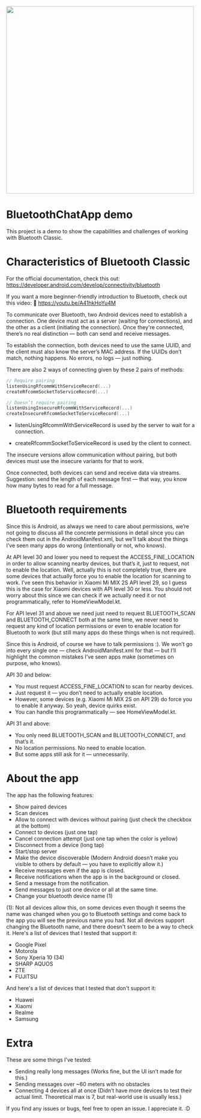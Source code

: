 
<img height="500x" src="https://github.com/user-attachments/assets/930c546f-1746-4a74-be52-b2bb62cd9f41" />

# BluetoothChatApp demo
This project is a demo to show the capabilities and challenges of working with Bluetooth Classic.

# Characteristics of Bluetooth Classic
For the official documentation, check this out: https://developer.android.com/develop/connectivity/bluetooth

If you want a more beginner-friendly introduction to Bluetooth, check out this video: 🎥 https://youtu.be/A41hkHoYu4M

To communicate over Bluetooth, two Android devices need to establish a connection. One device must act as a server (waiting for connections), and the other as a client (initiating the connection). Once they're connected, there’s no real distinction — both can send and receive messages.

To establish the connection, both devices need to use the same UUID, and the client must also know the server’s MAC address. If the UUIDs don’t match, nothing happens. No errors, no logs — just nothing.

There are also 2 ways of connecting given by these 2 pairs of methods:

```kotlin
// Require pairing
listenUsingRfcommWithServiceRecord(...)
createRfcommSocketToServiceRecord(...)

// Doesn’t require pairing
listenUsingInsecureRfcommWithServiceRecord(...)
createInsecureRfcommSocketToServiceRecord(...)
```

- listenUsingRfcommWithServiceRecord is used by the server to wait for a connection.

- createRfcommSocketToServiceRecord is used by the client to connect.

The insecure versions allow communication without pairing, but both devices must use the insecure variants for that to work.

Once connected, both devices can send and receive data via streams.
Suggestion: send the length of each message first — that way, you know how many bytes to read for a full message.

# Bluetooth requirements
Since this is Android, as always we need to care about permissions, we’re not going to discuss all the concrete permissions in detail since you can check them out in the AndroidManifest.xml, but we’ll talk about the things I’ve seen many apps do wrong (intentionally or not, who knows).

At API level 30 and lower you need to request the ACCESS_FINE_LOCATION in order to allow scanning nearby devices, but that’s it, just to request, not to enable the location. Well, actually this is not completely true, there are some devices that actually force you to enable the location for scanning to work. I’ve seen this behavior in Xiaomi Mi MIX 2S API level 29, so I guess this is the case for Xiaomi devices with API level 30 or less. You should not worry about this since we can check if we actually need it or not programmatically, refer to HomeViewModel.kt.

For API level 31 and above we need just need to request BLUETOOTH_SCAN and BLUETOOTH_CONNECT both at the same time, we never need to request any kind of location permissions or even to enable location for Bluetooth to work (but still many apps do these things when is not required).





Since this is Android, of course we have to talk permissions :).
We won’t go into every single one — check AndroidManifest.xml for that — but I’ll highlight the common mistakes I’ve seen apps make (sometimes on purpose, who knows).

API 30 and below:
- You must request ACCESS_FINE_LOCATION to scan for nearby devices.
- Just request it — you don’t need to actually enable location.
- However, some devices (e.g. Xiaomi Mi MIX 2S on API 29) do force you to enable it anyway. So yeah, device quirks exist.
- You can handle this programmatically — see HomeViewModel.kt.

API 31 and above:
- You only need BLUETOOTH_SCAN and BLUETOOTH_CONNECT, and that’s it.
- No location permissions. No need to enable location.
- But some apps still ask for it — unnecessarily.

# About the app

The app has the following features:

- Show paired devices
- Scan devices
- Allow to connect with devices without pairing (just check the checkbox at the bottom)
- Connect to devices (just one tap)
- Cancel connection attempt (just one tap when the color is yellow)
- Disconnect from a device (long tap)
- Start/stop server
- Make the device discoverable (Modern Android doesn’t make you visible to others by default — you have to explicitly allow it.)
- Receive messages even if the app is closed.
- Receive notifications when the app is in the background or closed.
- Send a message from the notification.
- Send messages to just one device or all at the same time.
- Change your bluetooth device name (1)


(1): Not all devices allow this, on some devices even though it seems the name was changed when you go to Bluetooth settings and come back to the app you will see the previous name you had.
Not all devices support changing the Bluetooth name, and there doesn't seem to be a way to check it.
Here's a list of devices that I tested that support it:
- Google Pixel
- Motorola
- Sony Xperia 10 (34)
- SHARP AQUOS
- ZTE
- FUJITSU

And here's a list of devices that I tested that don't support it:
- Huawei
- Xiaomi
- Realme
- Samsung

# Extra
These are some things I've tested:
- Sending really long messages
(Works fine, but the UI isn’t made for this.)
- Sending messages over ~60 meters with no obstacles
- Connecting 4 devices all at once
(Didn’t have more devices to test their actual limit. Theoretical max is 7, but real-world use is usually less.)


If you find any issues or bugs, feel free to open an issue.
I appreciate it. :D
